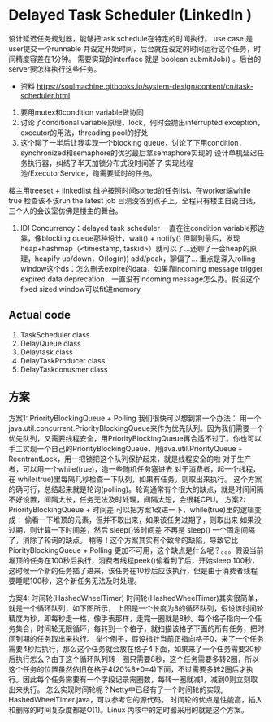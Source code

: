# Delayed Task Scheduler (LinkedIn )
设计延迟任务规划器，能够把task schedule在特定的时间执行。
use case 是user提交一个runnable 并设定开始时间，后台就在设定的时间运行这个任务，时间精度容差在1分钟。 需要实现的interface 就是 boolean submitJob() 。后台的server要怎样执行这些任务。

- 资料
https://soulmachine.gitbooks.io/system-design/content/cn/task-scheduler.html

1. 要用mutex和condition variable做协同
2. 讨论了conditional variable原理，lock，何时会抛出interrupted exception，executor的用法，threading pool的好处
3. 这个聊了一半后让我实现一个blocking queue，讨论了下用condition，synchronized和semaphore的优劣最后拿semaphore实现的
设计单机延迟任务执行器，纠结了半天加锁分布式没时间答了
实现线程池/ExecutorService，跑需要延时的任务。

楼主用treeset + linkedlist 维护按照时间sorted的任务list。在worker端while true 检查该不该run the latest job
目测没答到点子上。全程只有楼主自说自话，三个人的会议室仿佛是楼主的舞台。

1. IDI Concurrency：delayed task scheduler
一直在往condition variable那边靠，像blocking queue那种设计，wait() + notify()
但聊到最后，发现heap+hashmap（<timestamp, taskid>）就可以了...还聊了一会heap的原理，heapify up/down，O(log(n)) add/peak，聊偏了...
重点是深入rolling window这个ds：怎么删去expire的data，如果靠incoming message trigger expired data deprecation，一直没有incoming message怎么办。假设这个fixed sized window可以fit进memory


## Actual code
1. TaskScheduler class
2. DelayQueue class
3. Delaytask class
4. DelayTaskProducer class
5. DelayTaskconusmer class

## 方案
方案1: PriorityBlockingQueue + Polling
我们很快可以想到第一个办法：
用一个java.util.concurrent.PriorityBlockingQueue来作为优先队列。因为我们需要一个优先队列，又需要线程安全，用PriorityBlockingQueue再合适不过了。你也可以手工实现一个自己的PriorityBlockingQueue，用java.util.PriorityQueue + ReentrantLock，用一把锁把这个队列保护起来，就是线程安全的啦
对于生产者，可以用一个while(true)，造一些随机任务塞进去
对于消费者，起一个线程，在 while(true)里每隔几秒检查一下队列，如果有任务，则取出来执行。
这个方案的确可行，总结起来就是轮询(polling)。轮询通常有个很大的缺点，就是时间间隔不好设置，间隔太长，任务无法及时处理，间隔太短，会很耗CPU。
方案2: PriorityBlockingQueue + 时间差
可以把方案1改进一下，while(true)里的逻辑变成：
偷看一下堆顶的元素，但并不取出来，如果该任务过期了，则取出来
如果没过期，则计算一下时间差，然后 sleep()该时间差
不再是 sleep() 一个固定间隔了，消除了轮询的缺点。
稍等！这个方案其实有个致命的缺陷，导致它比 PiorityBlockingQueue + Polling 更加不可用，这个缺点是什么呢？。。。假设当前堆顶的任务在100秒后执行，消费者线程peek()偷看到了后，开始sleep 100秒，这时候一个新的任务插了进来，该任务在10秒后应该执行，但是由于消费者线程要睡眠100秒，这个新任务无法及时处理。

方案4: 时间轮(HashedWheelTimer)
时间轮(HashedWheelTimer)其实很简单，就是一个循环队列，如下图所示，
上图是一个长度为8的循环队列，假设该时间轮精度为秒，即每秒走一格，像手表那样，走完一圈就是8秒。每个格子指向一个任务集合，时间轮无限循环，每转到一个格子，就扫描该格子下面的所有任务，把时间到期的任务取出来执行。
举个例子，假设指针当前正指向格子0，来了一个任务需要4秒后执行，那么这个任务就会放在格子4下面，如果来了一个任务需要20秒后执行怎么？由于这个循环队列转一圈只需要8秒，这个任务需要多转2圈，所以这个任务的位置虽然依旧在格子4(20%8+0=4)下面，不过需要多转2圈后才执行。因此每个任务需要有一个字段记录需圈数，每转一圈就减1，减到0则立刻取出来执行。
怎么实现时间轮呢？Netty中已经有了一个时间轮的实现, HashedWheelTimer.java，可以参考它的源代码。
时间轮的优点是性能高，插入和删除的时间复杂度都是O(1)。Linux 内核中的定时器采用的就是这个方案。